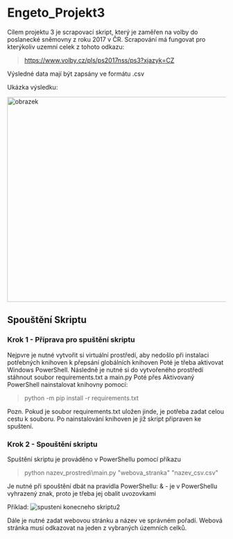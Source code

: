# Engeto_Projekt3
Cílem projektu 3 je scrapovací skript, který je zaměřen na volby do poslanecké sněmovny z roku 2017 v ČR.
Scrapování má fungovat pro kterýkoliv uzemní celek z tohoto odkazu:

> https://www.volby.cz/pls/ps2017nss/ps3?xjazyk=CZ

Výsledné data mají být zapsány ve formátu .csv

Ukázka výsledku:

<img width="1639" height="472" alt="obrazek" src="https://github.com/user-attachments/assets/684498ba-41d2-4fd2-a33c-8850e19ffdda" />


## Spouštění Skriptu

### Krok 1 - Příprava pro spuštění skriptu
Nejpvre je nutné vytvořit si virtuální prostředí, aby nedošlo při instalaci potřebných knihoven k přepsání globálních knihoven
Poté je třeba aktivovat Windows PowerShell.
Následně je nutné si do vytvořeného prostředí stáhnout soubor requirements.txt a main.py
Poté přes Aktivovaný PowerShell nainstalovat knihovny pomocí:

> python -m pip install -r requirements.txt

Pozn. Pokud je soubor requirements.txt uložen jinde, je potřeba zadat celou cestu k souboru.
Po nainstalování knihoven je již skript připraven ke spuštení.

### Krok 2 - Spouštění skriptu
Spuštění skriptu je prováděno v PowerShellu pomocí příkazu

> python nazev_prostredi\main.py "webova_stranka" "nazev_csv.csv"

Je nutné při spouštění dbát na pravidla PowerShellu:
& - je v PowerShellu vyhrazený znak, proto je třeba jej obalit uvozovkami

Příklad:
![spusteni konecneho skriptu2](https://github.com/user-attachments/assets/fed8b0d7-16f8-4ce7-855d-12aa8fdb116e)

Dále je nutné zadat webovou stránku a název ve správném pořadí. Webová stránka musí odkazovat na jeden z vybraných územních celků.


















